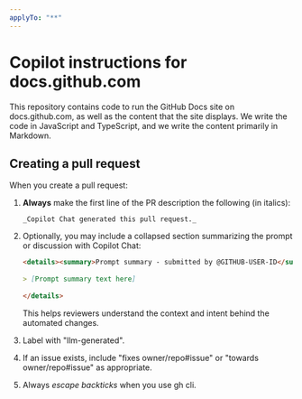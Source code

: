 ```yaml
---
applyTo: "**"
---
```


# Copilot instructions for docs.github.com

This repository contains code to run the GitHub Docs site on docs.github.com, as well as the content that the site displays. We write the code in JavaScript and TypeScript, and we write the content primarily in Markdown.

## Creating a pull request

When you create a pull request:

1. **Always** make the first line of the PR description the following (in italics):

   `_Copilot Chat generated this pull request._`
  
2. Optionally, you may include a collapsed section summarizing the prompt or discussion with Copilot Chat:

   ```markdown
   <details><summary>Prompt summary - submitted by @GITHUB-USER-ID</summary>
  
   > [Prompt summary text here]
  
   </details>
   ```

   This helps reviewers understand the context and intent behind the automated changes.
   
3. Label with "llm-generated". 
4. If an issue exists, include "fixes owner/repo#issue" or "towards owner/repo#issue" as appropriate. 
5. Always _escape backticks_ when you use gh cli.

